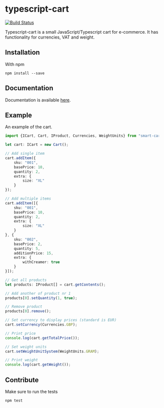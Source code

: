 # typescript-cart
[![Build Status](https://travis-ci.org/FlareMind/typescript-cart.svg?branch=master)](https://travis-ci.org/FlareMind/typescript-cart)

Typescript-cart is a small JavaScript/Typescript cart for e-commerce. It has functionality for currencies, VAT and weight.

## Installation

With npm
```
npm install --save
```

## Documentation
Documentation is available [here](docs/README.md).

## Example
An example of the cart.

```typescript
import {ICart, Cart, IProduct, Currencies, WeightUnits} from "smart-cart";

let cart: ICart = new Cart();

// Add single item
cart.addItem({
    sku: "001",
    basePrice: 10,
    quantity: 2,
    extra: {
        size: "XL"
    }
});

// Add multiple items
cart.addItem([{
    sku: "001",
    basePrice: 10,
    quantity: 2,
    extra: {
        size: "XL"
    }
}, {
    sku: "002",
    basePrice: 2,
    quantity: 5,
    additionPrice: 15,
    extra: {
        withCreamer: true
    }
}]);

// Get all products
let products: IProduct[] = cart.getContents();

// Add another of product nr 1
products[0].setQuantity(1, true);

// Remove product
products[0].remove();

// Set currency to display prices (standard is EUR)
cart.setCurrency(Currencies.GBP);

// Print price
console.log(cart.getTotalPrice());

// Set weight units
cart.setWeightUnitSystem(WeightUnits.GRAM);

// Print weight
console.log(cart.getWeight());
```

## Contribute
Make sure to run the tests
```
npm test
```